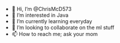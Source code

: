 - 👋 Hi, I’m @ChrisMcD573
- 👀 I’m interested in Java
- 🌱 I’m currently learning everyday  
- 💞️ I’m looking to collaborate on the ml stuff
- 📫 How to reach me; ask your mom

<!---
ChrisMcD573/ChrisMcD573 is a ✨ special ✨ repository because its `README.md` (this file) appears on your GitHub profile.
You can click the Preview link to take a look at your changes.
--->
